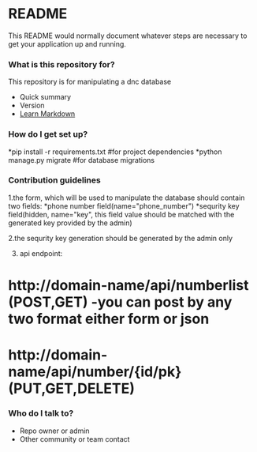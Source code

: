 # README #

This README would normally document whatever steps are necessary to get your application up and running.

### What is this repository for? ###
This repository is for manipulating a dnc database
* Quick summary
* Version
* [Learn Markdown](https://bitbucket.org/tutorials/markdowndemo)

### How do I get set up? ###
*pip install -r requirements.txt  #for project dependencies
*python manage.py migrate #for database migrations

### Contribution guidelines ###
1.the form, which will be used to manipulate the database should contain two fields:
	*phone number field(name="phone_number")
	*sequrity key field(hidden, name="key", this field value should be matched with the generated key provided by the admin)
	
2.the sequrity key generation should be generated by the admin only

3. api endpoint:
# http://domain-name/api/numberlist (POST,GET) -you can post by any two format either form or json
# http://domain-name/api/number/{id/pk} (PUT,GET,DELETE)


### Who do I talk to? ###

* Repo owner or admin
* Other community or team contact